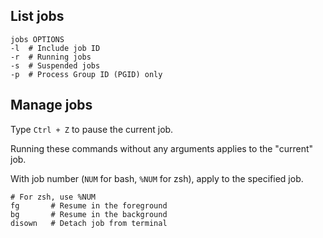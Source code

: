 ---
---

## List jobs

```shell
jobs OPTIONS
-l  # Include job ID
-r  # Running jobs
-s  # Suspended jobs
-p  # Process Group ID (PGID) only
```

## Manage jobs

Type `Ctrl + Z` to pause the current job.

Running these commands without any arguments applies to the "current" job.

With job number (`NUM` for bash, `%NUM` for zsh),
apply to the specified job.

```shell
# For zsh, use %NUM
fg       # Resume in the foreground
bg       # Resume in the background
disown   # Detach job from terminal
```
